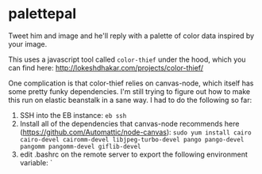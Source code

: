 # palettepal
Tweet him and image and he'll reply with a palette of color data inspired by your image.

This uses a javascript tool called `color-thief` under the hood, which you can find here: http://lokeshdhakar.com/projects/color-thief/

One complication is that color-thief relies on canvas-node, which itself has some pretty funky dependencies. I'm still trying to figure out how to make this run on elastic beanstalk in a sane way. I had to do the following so far:

  1) SSH into the EB instance: `eb ssh`
  2) Install all of the dependencies that canvas-node recommends here (https://github.com/Automattic/node-canvas):
    `sudo yum install cairo cairo-devel cairomm-devel libjpeg-turbo-devel pango pango-devel pangomm pangomm-devel giflib-devel`
  3) edit .bashrc on the remote server to export the following environment variable:
    `